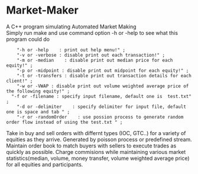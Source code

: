# Market-Maker
A C++ program simulating Automated Market Making  
Simply run make and use command option -h or -help to see what this program could do

		"-h or -help    : print out help menu!" ;
		"-v or -verbose : disable print out each transaction!" ;
		"-m or -median    : disable print out median price for each equity!" ;
		"-p or -midpoint : disable print out midpoint for each equity!" ;
		"-t or -transfers : disable print out transaction details for each client!" ;
		"-w or -VWAP : disable print out volume weighted average price of the following equity!" ;
	  "-f or -filename : specify input filename, default one is  test.txt" ;
		"-d or -delimiter    : specify delimiter for input file, default one is space and tab " ;
		"-r or -randomOrder    : use possion process to generate random order flow instead of using the test.txt " ;

Take in buy and sell orders with differnt types (IOC, GTC..) for a variety of equities as they arrive. Generated by poisson process or predefined stream. Maintain order book to match buyers with sellers to execute trades as quickly as possible. Charge commisions while maintaining various market statistics(median, volume, money transfer, volume weighted average price) for all equities and participants. 
